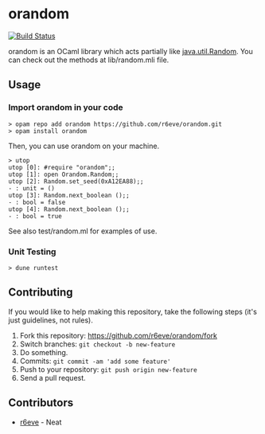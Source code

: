 # orandom
[![Build Status][]][CI Results]

orandom is an OCaml library which acts partially like [java.util.Random][].
You can check out the methods at lib/random.mli file.

## Usage

### Import orandom in your code

```console
> opam repo add orandom https://github.com/r6eve/orandom.git
> opam install orandom
```

Then, you can use orandom on your machine.

```console
> utop
utop [0]: #require "orandom";;
utop [1]: open Orandom.Random;;
utop [2]: Random.set_seed(0xA12EA88);;
- : unit = ()
utop [3]: Random.next_boolean ();;
- : bool = false
utop [4]: Random.next_boolean ();;
- : bool = true
```

See also test/random.ml for examples of use.

### Unit Testing

```console
> dune runtest
```

## Contributing

If you would like to help making this repository, take the following steps
(it's just guidelines, not rules).

1. Fork this repository: https://github.com/r6eve/orandom/fork
2. Switch branches: `git checkout -b new-feature`
3. Do something.
4. Commits: `git commit -am 'add some feature'`
5. Push to your repository: `git push origin new-feature`
6. Send a pull request.

## Contributors

- [r6eve][] - Neat


[Build Status]: https://circleci.com/gh/r6eve/orandom.svg?style=svg
[CI Results]: https://circleci.com/gh/r6eve/orandom
[java.util.Random]: https://docs.oracle.com/javase/10/docs/api/java/util/Random.html
[r6eve]: https://github.com/r6eve
